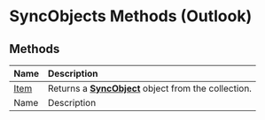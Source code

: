 
# SyncObjects Methods (Outlook)

## Methods



|**Name**|**Description**|
|:-----|:-----|
| [Item](44a2ffaf-6bb7-28dc-9d15-c9b87c1c62dd.md)|Returns a  **[SyncObject](099865b6-767f-8022-6839-875624f284f7.md)** object from the collection.|
|Name|Description|
